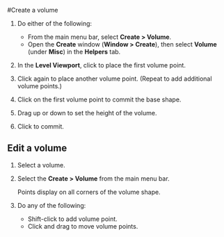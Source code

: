 #Create a volume

1. Do either of the following:

	- From the main menu bar, select **Create > Volume**.
	- Open the **Create** window (**Window > Create**), then select **Volume** (under **Misc**) in the **Helpers** tab.

2. In the **Level Viewport**, click to place the first volume point.

4. Click again to place another volume point. (Repeat to add additional volume points.)

5. Click on the first volume point to commit the base shape.

6. Drag up or down to set the height of the volume.

7. Click to commit.


## Edit a volume

1. Select a volume.

2. Select the **Create > Volume** from the main menu bar.

	Points display on all corners of the volume shape.

3. Do any of the following:
 	- Shift-click to add volume point.
 	- Click and drag to move volume points.




